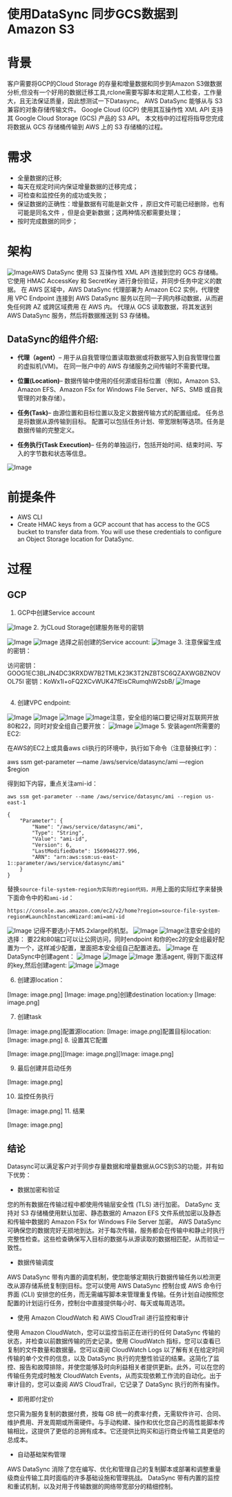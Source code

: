 # 使用DataSync 同步GCS数据到Amazon S3

# 背景

客户需要将GCP的Cloud Storage 的存量和增量数据和同步到Amazon S3做数据分析,但没有一个好用的数据迁移工具,rclone需要写脚本和定期人工检查，工作量大，且无法保证质量，因此想测试一下Datasync。
AWS DataSync 能够从与 S3 兼容的对象存储传输文件。 Google Cloud (GCP) 使用其互操作性 XML API 支持其 Google Cloud Storage (GCS) 产品的 S3 API。 本文档中的过程将指导您完成将数据从 GCS 存储桶传输到 AWS 上的 S3 存储桶的过程。

# 需求

* 全量数据的迁移;
* 每天在规定时间内保证增量数据的迁移完成；
* 可检查和监控任务的成功或失败；
* 保证数据的正确性：增量数据有可能是新文件 ，原旧文件可能已经删除，也有可能是同名文件 ，但是会更新数据；这两种情况都需要处理；
* 按时完成数据的同步；

# 架构

![Image](https://github.com/wjl120/Data-migration/blob/main/images/Datasync%20%E6%9E%B6%E6%9E%84%E5%9B%BE.png)AWS DataSync 使用 S3 互操作性 XML API 连接到您的 GCS 存储桶。 它使用 HMAC AccessKey 和 SecretKey 进行身份验证，并同步任务中定义的数据。 在 AWS 区域中，AWS DataSync 代理部署为 Amazon EC2 实例，代理使用 VPC Endpoint 连接到 AWS DataSync 服务以在同一子网内移动数据，从而避免任何跨 AZ 或跨区域费用 在 AWS 内。 代理从 GCS 读取数据，将其发送到 AWS DataSync 服务，然后将数据推送到 S3 存储桶。

## DataSync的组件介绍:



* **代理（agent）**– 用于从自我管理位置读取数据或将数据写入到自我管理位置的虚拟机(VM)。 在同一账户中的 AWS 存储服务之间传输时不需要代理。

* **位置(Location)**– 数据传输中使用的任何源或目标位置（例如，Amazon S3、Amazon EFS、Amazon FSx for Windows File Server、NFS、SMB 或自我管理的对象存储）。

* **任务(Task)**– 由源位置和目标位置以及定义数据传输方式的配置组成。 任务总是将数据从源传输到目标。 配置可以包括任务计划、带宽限制等选项。任务是数据传输的完整定义。

* **任务执行(Task Execution)**– 任务的单独运行，包括开始时间、结束时间、写入的字节数和状态等信息。

![Image](https://github.com/wjl120/Data-migration/blob/main/images/%E4%BB%BB%E5%8A%A1%E7%8A%B6%E6%80%81%E5%9B%BE.png)
# 前提条件

* AWS CLI  
* Create HMAC keys from a GCP account that has access to the GCS bucket to transfer data from. You will  use these credentials to configure an Object Storage location for DataSync.



# 过程

## GCP

1. GCP中创建Service account

![Image](https://github.com/wjl120/Data-migration/blob/main/images/service%20account1.png)
2. 为CLoud Storage创建服务账号的密钥


![Image](https://github.com/wjl120/Data-migration/blob/main/images/Service%20account2.png)
![Image](https://github.com/wjl120/Data-migration/blob/main/images/Service%20account3.png)
选择之前创建的Service account:
![Image](https://github.com/wjl120/Data-migration/blob/main/images/Service%20account4.png)
3. 注意保留生成的密钥：

访问密钥：GOOG1EC3BLJN4DC3KRXDW7B2TMLK23K3T2NZBTSC6QZAXWGBZNOVOL75I
密钥：KoWx1l+oFQ2XCvWUK47fEisCRumqhW2sbB/
![Image](https://github.com/wjl120/Data-migration/blob/main/images/Service%20account5.png)
## 

4. 创建VPC endpoint:


![Image](https://github.com/wjl120/Data-migration/blob/main/images/vpcendpoint1.png)
![Image](https://github.com/wjl120/Data-migration/blob/main/images/vpcendpoint2.png)
![Image](https://github.com/wjl120/Data-migration/blob/main/images/vpcendpoint3.png)
![Image](https://github.com/wjl120/Data-migration/blob/main/images/vpcendpoint4.png)注意，安全组的端口要记得对互联网开放80和22，同时对安全组自己要开放：
![Image](https://github.com/wjl120/Data-migration/blob/main/images/vpcendpoint5.png)
![Image](https://github.com/wjl120/Data-migration/blob/main/images/vpcendpoint6.png)
5. 安装agent所需要的EC2:

在AWS的EC2上或具备aws cli执行的环境中，执行如下命令（注意替换红字）：

aws ssm get-parameter —name /aws/service/datasync/ami —region $region

得到如下内容，重点关注ami-id：

```
aws ssm get-parameter --name /aws/service/datasync/ami --region us-east-1                              

{
    "Parameter": {
        "Name": "/aws/service/datasync/ami",
        "Type": "String",
        "Value": "ami-id",
        "Version": 6,
        "LastModifiedDate": 1569946277.996,
        "ARN": "arn:aws:ssm:us-east-1::parameter/aws/service/datasync/ami"
    }
}
```

替换`source-file-system-region为实际的region代码，并`用上面的实际红字来替换下面命令中的和`ami-id`：

```
https://console.aws.amazon.com/ec2/v2/home?region=source-file-system-region#LaunchInstanceWizard:ami=ami-id
```

![Image](https://github.com/wjl120/Data-migration/blob/main/images/agent1.png)
记得不要选小于M5.2xlarge的机型。
![Image](https://github.com/wjl120/Data-migration/blob/main/images/agent2.png)
![Image](https://github.com/wjl120/Data-migration/blob/main/images/agent3.png)注意安全组的选择：
要22和80端口可以让公网访问，同时endpoint 和你的ec2的安全组最好配置为一个，这样减少配置，里面把本安全组自己配置进去。
![Image](https://github.com/wjl120/Data-migration/blob/main/images/agent4.png)
在DataSync中创建agent：
![Image](https://github.com/wjl120/Data-migration/blob/main/images/agent5.png)
![Image](https://github.com/wjl120/Data-migration/blob/main/images/agent6.png)
![Image](https://github.com/wjl120/Data-migration/blob/main/images/agent7.png)
激活agent, 得到下面这样的key,然后创建agent:
![Image](https://github.com/wjl120/Data-migration/blob/main/images/agent8.png)
![Image](https://github.com/wjl120/Data-migration/blob/main/images/agent9.png)


6. 创建源location：


[Image: image.png]
[Image: image.png]创建destination location:y
[Image: image.png]


7. 创建task

[Image: image.png]配置源location:
[Image: image.png]配置目标location:
[Image: image.png]
8. 设置其它配置

[Image: image.png][Image: image.png][Image: image.png]

9. 最后创建并启动任务

[Image: image.png]


10. 监控任务执行

[Image: image.png]
11. 结果

[Image: image.png]
## 结论

Datasync可以满足客户对于同步存量数据和增量数据从GCS到S3的功能，并有如下优势：

* 数据加密和验证 

您的所有数据在传输过程中都使用传输层安全性 (TLS) 进行加密。 DataSync 支持对 S3 存储桶使用默认加密、静态数据的 Amazon EFS 文件系统加密以及静态和传输中数据的 Amazon FSx for Windows File Server 加密。 AWS DataSync 可确保您的数据完好无损地到达。对于每次传输，服务都会在传输中和静止时执行完整性检查。这些检查确保写入目标的数据与从源读取的数据相匹配，从而验证一致性。 

* 数据传输调度 

AWS DataSync 带有内置的调度机制，使您能够定期执行数据传输任务以检测更改从源存储系统复制到目标。您可以使用 AWS DataSync 控制台或 AWS 命令行界面 (CLI) 安排您的任务，而无需编写脚本来管理重复传输。任务计划自动按照您配置的计划运行任务，控制台中直接提供每小时、每天或每周选项。 

* 使用 Amazon CloudWatch 和 AWS CloudTrail 进行监控和审计 

使用 Amazon CloudWatch，您可以监控当前正在进行的任何 DataSync 传输的状态，并检查以前数据传输的历史记录。使用 CloudWatch 指标，您可以查看已复制的文件数量和数据量。您可以查阅 CloudWatch Logs 以了解有关在给定时间传输的单个文件的信息，以及 DataSync 执行的完整性验证的结果。这简化了监控、报告和故障排除，并使您能够及时向利益相关者提供更新。此外，可以在您的传输任务完成时触发 CloudWatch Events，从而实现依赖工作流的自动化。出于审计目的，您可以查阅 AWS CloudTrail，它记录了 DataSync 执行的所有操作。 

* 即用即付定价 

您只需为服务复制的数据付费，按每 GB 统一的费率付费，无需软件许可、合同、维护费用、开发周期或所需硬件。与手动构建、操作和优化您自己的高性能脚本传输相比，这提供了更低的总拥有成本。它还提供比购买和运行商业传输工具更低的总成本。 

* 自动基础架构管理 

AWS DataSync 消除了您在编写、优化和管理自己的复制脚本或部署和调整重量级商业传输工具时面临的许多基础设施和管理挑战。 DataSync 带有内置的监控和重试机制，以及对用于传输数据的网络带宽部分的精细控制。
